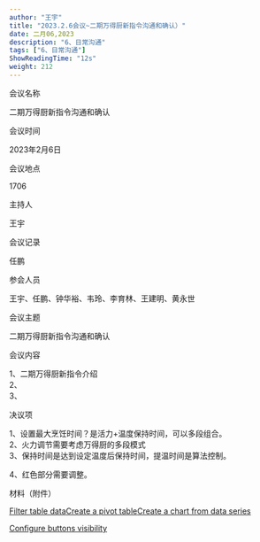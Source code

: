 ```yaml
---
author: "王宇"
title: "2023.2.6会议~二期万得厨新指令沟通和确认）"
date: 二月06,2023
description: "6、日常沟通"
tags: ["6、日常沟通"]
ShowReadingTime: "12s"
weight: 212
---
```

会议名称

二期万得厨新指令沟通和确认

会议时间

2023年2月6日

会议地点

1706

主持人

王宇

会议记录

任鹏

参会人员

王宇、任鹏、钟华裕、韦玲、李育林、王建明、黄永世

会议主题

二期万得厨新指令沟通和确认

会议内容

1、二期万得厨新指令介绍  
2、  
3、

决议项

1、设置最大烹饪时间？是活力+温度保持时间，可以多段组合。  
2、火力调节需要考虑万得厨的多段模式  
3、保持时间是达到设定温度后保持时间，提温时间是算法控制。

4、红色部分需要调整。

材料（附件）

  

[Filter table data](#)[Create a pivot table](#)[Create a chart from data series](#)

[Configure buttons visibility](/users/tfac-settings.action)
